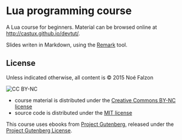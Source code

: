 Lua programming course
======================

A Lua course for beginners. Material can be browsed online at http://castux.github.io/devtut/.

Slides writen in Markdown, using the [Remark](https://github.com/gnab/remark) tool.

License
-------

Unless indicated otherwise, all content is © 2015 Noé Falzon

![CC BY-NC](https://i.creativecommons.org/l/by-nc/4.0/88x31.png)

- course material is distributed under the [Creative Commons BY-NC license](https://creativecommons.org/licenses/by-nc/4.0/legalcode)
- source code is distributed under the [MIT license](LICENSE.txt)

This course uses ebooks from [Project Gutenberg](http://www.gutenberg.org), released under the [Project Gutenberg License](http://www.gutenberg.org/wiki/Gutenberg:The_Project_Gutenberg_License).

